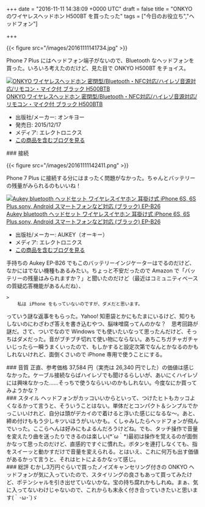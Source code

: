 
+++
date = "2016-11-11 14:38:09 +0000 UTC"
draft = false
title = "ONKYO のワイヤレスヘッドホン H500BT を買ったった"
tags = ["今日のお役立ち","ヘッドフォン"]

+++


{{< figure src="/images/20161111141734.jpg"  >}}

Phone 7 Plus にはヘッドフォン端子がないので、Bluetooth なヘッドフォンを買った。いろいろ考えたのだけど、見た目で ONKYO H500BT をチョイス。<div class="hatena-asin-detail"><a href="http://www.amazon.co.jp/exec/obidos/ASIN/B019IRV13A/bestylesnet-22/"><img src="http://ecx.images-amazon.com/images/I/41-gH0r2fVL._SL160_.jpg" class="hatena-asin-detail-image" alt="ONKYO ワイヤレスヘッドホン 密閉型/Bluetooth・NFC対応/ハイレゾ音源対応/リモコン・マイク付 ブラック H500BTB" title="ONKYO ワイヤレスヘッドホン 密閉型/Bluetooth・NFC対応/ハイレゾ音源対応/リモコン・マイク付 ブラック H500BTB"/></a><div class="hatena-asin-detail-info"><a href="http://www.amazon.co.jp/exec/obidos/ASIN/B019IRV13A/bestylesnet-22/">ONKYO ワイヤレスヘッドホン 密閉型/Bluetooth・NFC対応/ハイレゾ音源対応/リモコン・マイク付 ブラック H500BTB</a><ul><li><span class="hatena-asin-detail-label">出版社/メーカー:</span> オンキヨー</li><li><span class="hatena-asin-detail-label">発売日:</span> 2015/12/17</li><li><span class="hatena-asin-detail-label">メディア:</span> エレクトロニクス</li><li><a href="http://d.hatena.ne.jp/asin/B019IRV13A/bestylesnet-22" target="_blank">この商品を含むブログを見る</a></li></ul></div><div class="hatena-asin-detail-foot"></div></div>

<div class="section">
    ### 接続
    

{{< figure src="/images/20161111142411.png"  >}}

Phone 7 Plus に接続する分にはまったく問題がなかった。ちゃんとバッテリーの残量がみられるのもいいね！<div class="hatena-asin-detail"><a href="http://www.amazon.co.jp/exec/obidos/ASIN/B01CG5DFIA/bestylesnet-22/"><img src="http://ecx.images-amazon.com/images/I/41l5gnUGWZL._SL160_.jpg" class="hatena-asin-detail-image" alt="Aukey bluetooth ヘッドセット ワイヤレスイヤホン 耳掛け式 iPhone 6S, 6S Plus,sony, Android スマートフォンなど対応 (ブラック) EP-B26" title="Aukey bluetooth ヘッドセット ワイヤレスイヤホン 耳掛け式 iPhone 6S, 6S Plus,sony, Android スマートフォンなど対応 (ブラック) EP-B26"/></a><div class="hatena-asin-detail-info"><a href="http://www.amazon.co.jp/exec/obidos/ASIN/B01CG5DFIA/bestylesnet-22/">Aukey bluetooth ヘッドセット ワイヤレスイヤホン 耳掛け式 iPhone 6S, 6S Plus,sony, Android スマートフォンなど対応 (ブラック) EP-B26</a><ul><li><span class="hatena-asin-detail-label">出版社/メーカー:</span> AUKEY（オーキー）</li><li><span class="hatena-asin-detail-label">メディア:</span> エレクトロニクス</li><li><a href="http://d.hatena.ne.jp/asin/B01CG5DFIA/bestylesnet-22" target="_blank">この商品を含むブログを見る</a></li></ul></div><div class="hatena-asin-detail-foot"></div></div>手持ちの Aukey EP-B26 でもこのバッテリーインジケーターはでるのだけど、なかにはでない機種もあるみたい。ちょっと不安だったので Amazon で「バッテリーの残量はみられますか？」と聞いたのだけど（最近はコミュニティベースの質疑応答機能があるんだね）、

    >
        私は iPhone をもっていないのですが、ダメだと思います。

    
っていう謎な返事をもらった。Yahoo! 知恵袋とかにもたまにいるけど、知りもしないのにわざわざ答えを書き込むやつ、脳味噌腐ってんのかな？　思考回路が謎だ。さて、ついでなので Windows でも使いたいなって思ったんだけど、そっちはダメだった。音がブチブチ切れて使い物にならない。あちこちガチャガチャいじったら一瞬うまくいったので、もしかすると設定次第でなんとかなるのかもしれないけれど、面倒くさいので iPhone 専用で使うことにする。

</div>
<div class="section">
    ### 音質
    正直、参考価格 37,584 円（実売は 26,340 円でした）の価値は感じなかった。ケーブル接続ならばハイレゾでも聞けるらしいが、あいにくハイレゾには興味なかった……そっちで使うならいいのかもしれない。今度なにか買ってみようかな？

</div>
<div class="section">
    ### スタイル
    ヘッドフォンがカッコいいからといって、つけたヒトもカッコよくなるかって言うと、そういうことはない。単体だとコンパクト＆シンプルでかっこいいけれど、自分は頭がデカイので着けると浮いた感じになるな～。あと、締め付けももう少しキツいほうがいいかも。くしゃみしたらヘッドフォンが飛んでいった。ここらへんは好みにもよるんだろうけどね。でも、タッチ操作で音量を変えたり曲を送ったりできるのは楽しい(*´ω｀*)最初は操作を覚えるのが面倒かなって思ったのだけど、直感的ですぐに慣れた。ボタンを連打しなくても、指をスイーッと動かすだけで音量を変えられる。とはいえ、これに何万も出す価値があるかって言うと、それはヒトによるかなって感じ。

</div>
<div class="section">
    ### 総評
    むかし3万円ぐらいで買ったノイズキャンセリング付きの ONKYO ヘッドフォンが気に入っていたので、スタイリングの良さもあって買ってみたけど、ポテンシャルを引き出せていないかな。宝の持ち腐れかもしれぬ。まぁ、気に入ってないわけじゃないので、これからも末永く付き合っていきたいと思います(｀･ω･´)ゞ

</div>

